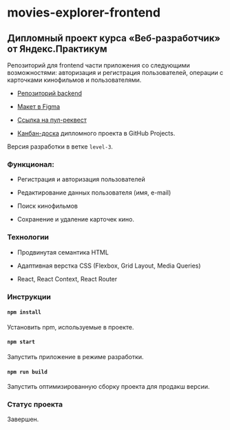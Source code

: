 # movies-explorer-frontend

## Дипломный проект курса «Веб‑разработчик» от Яндекс.Практикум

Репозиторий для frontend части приложения со следующими возможностями: авторизация и регистрация пользователей, операции с карточками кинофильмов и пользователями.

- [Репозиторий backend](https://github.com/Nikolskii/movies-explorer-api)

- [Макет в Figma](https://www.figma.com/file/sqD2PQjXnurfW14NbojTNc/Diploma-Nikolsky?node-id=891%3A3857&t=fkcviysDIOCVCrOb-1)

- [Ссылка на пул-реквест](https://github.com/Nikolskii/movies-explorer-frontend/pull/25)

- [Канбан-доска](https://github.com/users/Nikolskii/projects/4/) дипломного проекта в GitHub Projects.

Версия разработки в ветке `level-3`.

### Функционал:

- Регистрация и авторизация пользователей

- Редактирование данных пользователя (имя, e-mail)

- Поиск кинофильмов

- Сохранение и удаление карточек кино.

### Технологии

- Продвинутая семантика HTML

- Адаптивная верстка CSS (Flexbox, Grid Layout, Media Queries)

- React, React Context, React Router

### Инструкции

#### `npm install`

Установить npm, используемые в проекте.

#### `npm start`

Запустить приложение в режиме разработки.

#### `npm run build`

Запустить оптимизированную сборку проекта для продакш версии.

### Статус проекта

Завершен.
